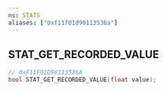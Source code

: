 ```yaml
---
ns: STATS
aliases: ["0xf11f01d98113536a"]
---
```

## STAT_GET_RECORDED_VALUE

```c
// 0xF11F01D98113536A
bool STAT_GET_RECORDED_VALUE(float value);
```
